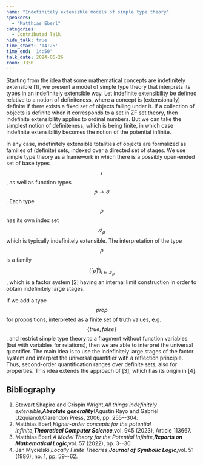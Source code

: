 ```yaml
---
name: "Indefinitely extensible models of simple type theory"
speakers:
  - "Matthias Eberl"
categories:
  - Contributed Talk
hide_talk: true
time_start: '14:25'
time_end: '14:50'
talk_date: 2024-06-26
room: J330
---
```








Starting from the idea that some mathematical concepts are indefinitely extensible [1], we present a model of simple type theory that interprets its types in an indefinitely extensible way. Let indefinite extensibility be defined relative to a notion of definiteness, where a concept is (extensionally) definite if there exists a fixed set of objects falling under it. If a collection of objects is definite when it corresponds to a set in ZF set theory, then indefinite extensibility applies to ordinal numbers. But we can take the simplest notion of definiteness, which is being finite, in which case indefinite extensibility becomes the notion of the potential infinite. 

In any case, indefinitely extensible totalities of objects are formalized as families of (definite) sets, indexed over a directed set of stages.  We use simple type theory as a framework in which there is a possibly open-ended set of base types $$\iota$$, as well as function types $$\rho \to \sigma$$. Each type $$\rho$$ has its own index set $$\mathcal{I}_\rho$$ which is typically indefinitely extensible. The interpretation of the type $$\rho$$ is a family $$([\rho]^i)_{i \in \mathcal{I}_\rho}$$, which is a factor system [2] having an internal limit construction in order to obtain indefinitely large stages.

If we add a type $$prop$$ for propositions, interpreted as a finite set of truth values, e.g. $$\{true,false\}$$, and restrict simple type theory to a fragment without function variables (but with variables for relations), then we are able to interpret the universal quantifier. The main idea is to use the indefinitely large stages of the factor system and interpret the universal quantifier with a reflection principle. Thus, second-order quantification ranges over definite sets, also for properties. This idea extends the approach of [3], which has its origin in [4].



## Bibliography









1. Stewart Shapiro and Crispin Wright,_All things indefinitely extensible_,**_Absolute generality_**(Agustin Rayo and Gabriel Uzquiano),Clarendon Press, 2006, pp. 255--304.
2. Matthias Eberl,_Higher-order concepts for the potential infinite_,**_Theoretical Computer Science_**,vol. 945 (2023), Article 113667.
3. Matthias Eberl,_A Model Theory for the Potential Infinite_,**_Reports on Mathematical Logic_**,vol. 57 (2022), pp. 3--30.
4. Jan Mycielski,_Locally Finite Theories_,**_Journal of Symbolic Logic_**,vol. 51 (1986), no. 1, pp. 59--62.







